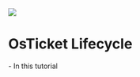 <img src= "https://imgur.com/r4klOFm.png"/>

</p>
<h1>OsTicket Lifecycle </h1>
  - In this tutorial 
